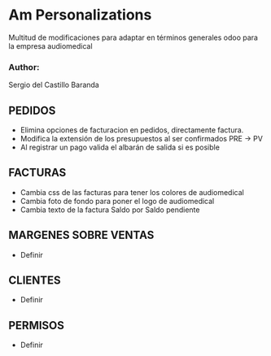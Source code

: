 # Am Personalizations
Multitud de modificaciones para adaptar en términos generales odoo para la empresa audiomedical

### Author: 
Sergio del Castillo Baranda

## PEDIDOS
* Elimina opciones de facturacion en pedidos, directamente factura.
* Modifica la extensión de los presupuestos al ser confirmados PRE -> PV
* Al registrar un pago valida el albarán de salida si es posible

## FACTURAS
* Cambia css de las facturas para tener los colores de audiomedical
* Cambia foto de fondo para poner el logo de audiomedical
* Cambia texto de la factura Saldo por Saldo pendiente

## MARGENES SOBRE VENTAS
* Definir
    
## CLIENTES
* Definir
    
## PERMISOS
* Definir